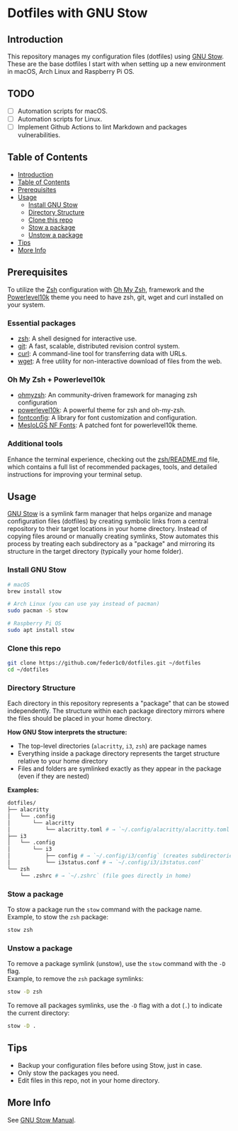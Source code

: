 # Dotfiles with GNU Stow

## Introduction

This repository manages my configuration files (dotfiles) using [GNU Stow](https://www.gnu.org/software/stow/). These are the base dotfiles I start with when setting up a new environment in macOS, Arch Linux and Raspberry Pi OS.

## TODO

- [ ] Automation scripts for macOS.
- [ ] Automation scripts for Linux.
- [ ] Implement Github Actions to lint Markdown and packages vulnerabilities.

## Table of Contents

- [Introduction](#introduction)
- [Table of Contents](#table-of-contents)
- [Prerequisites](#prerequisites)
- [Usage](#usage)
  - [Install GNU Stow](#install-gnu-stow)
  - [Directory Structure](#directory-structure)
  - [Clone this repo](#clone-this-repo)
  - [Stow a package](#stow-a-package)
  - [Unstow a package](#unstow-a-package)
- [Tips](#tips)
- [More Info](#more-info)

## Prerequisites

To utilize the [Zsh](https://www.zsh.org/) configuration with [Oh My Zsh](https://ohmyz.sh/), framework and the [Powerlevel10k](https://github.com/romkatv/powerlevel10k) theme you need to have zsh, git, wget and curl installed on your system.

### Essential packages

- [zsh](https://github.com/zsh-users/zsh): A shell designed for interactive use.
- [git](https://github.com/git/git): A fast, scalable, distributed revision control system.
- [curl](https://curl.se/): A command-line tool for transferring data with URLs.
- [wget](https://www.gnu.org/software/wget/): A free utility for non-interactive download of files from the web.

### Oh My Zsh + Powerlevel10k

- [ohmyzsh](https://github.com/ohmyzsh/ohmyzsh): An community-driven framework for managing zsh configuration
- [powerlevel10k](https://github.com/romkatv/powerlevel10k): A powerful theme for zsh and oh-my-zsh.
- [fontconfig](https://github.com/centricular/fontconfig): A library for font customization and configuration.
- [MesloLGS NF Fonts](https://github.com/romkatv/powerlevel10k#fonts): A patched font for powerlevel10k theme.

### Additional tools

Enhance the terminal experience, checking out the [zsh/README.md](zsh/README.md) file, which contains a full list of recommended packages, tools, and detailed instructions for improving your terminal setup.

## Usage

[GNU Stow](https://www.gnu.org/software/stow/) is a symlink farm manager that helps organize and manage configuration files (dotfiles) by creating symbolic links from a central repository to their target locations in your home directory. Instead of copying files around or manually creating symlinks, Stow automates this process by treating each subdirectory as a "package" and mirroring its structure in the target directory (typically your home folder).

### Install GNU Stow

```bash
# macOS
brew install stow

# Arch Linux (you can use yay instead of pacman)
sudo pacman -S stow

# Raspberry Pi OS
sudo apt install stow 
```

### Clone this repo

```bash
git clone https://github.com/feder1c0/dotfiles.git ~/dotfiles
cd ~/dotfiles
```

### Directory Structure

Each directory in this repository represents a "package" that can be stowed independently. The structure within each package directory mirrors where the files should be placed in your home directory.

**How GNU Stow interprets the structure:**

- The top-level directories (`alacritty`, `i3`, `zsh`) are package names
- Everything inside a package directory represents the target structure relative to your home directory
- Files and folders are symlinked exactly as they appear in the package (even if they are nested)

**Examples:**

```bash
dotfiles/
├── alacritty
│   └── .config
│       └── alacritty
│           └── alacritty.toml # → `~/.config/alacritty/alacritty.toml` (preserves nested structure)
├── i3
│   └── .config
│       └── i3
│           ├── config # → `~/.config/i3/config` (creates subdirectories as needed)
│           └── i3status.conf # → `~/.config/i3/i3status.conf`
└── zsh
    └── .zshrc # → `~/.zshrc` (file goes directly in home)
```

### Stow a package

To stow a package run the `stow` command with the package name. </br>
Example, to stow the `zsh` package:

```bash
stow zsh
```

### Unstow a package

To remove a package symlink (unstow), use the `stow` command with the `-D` flag. </br>
Example, to remove the `zsh` package symlinks:

```bash
stow -D zsh
```

To remove all packages symlinks, use the `-D` flag with a dot (`.`) to indicate the current directory:

```bash
stow -D .
```

## Tips

- Backup your configuration files before using Stow, just in case.
- Only stow the packages you need.
- Edit files in this repo, not in your home directory.

## More Info

See [GNU Stow Manual](https://www.gnu.org/software/stow/manual/stow.html).
